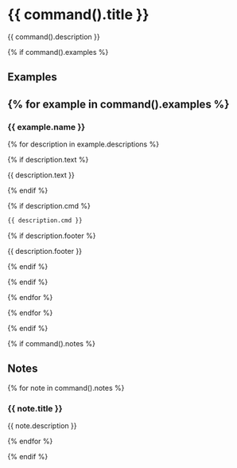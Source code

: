 # {{ command().title }}

{{ command().description }}

{% if command().examples %}
## Examples

{% for example in command().examples %}
---
### {{ example.name }}

{% for description in example.descriptions %}

{% if description.text %}

{{ description.text }}

{% endif %}

{% if description.cmd %}

```sh
{{ description.cmd }}
```

{% if description.footer %}

{{ description.footer }}

{% endif %}

{% endif %}

{% endfor %}

{% endfor %}

{% endif %}

{% if command().notes %}

## Notes

{% for note in command().notes %}

### {{ note.title }}

{{ note.description }}

{% endfor %}

{% endif %}